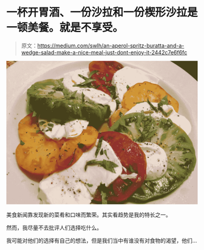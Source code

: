 # 一杯开胃酒、一份沙拉和一份楔形沙拉是一顿美餐。就是不享受。

> 原文：<https://medium.com/swlh/an-aperol-spritz-buratta-and-a-wedge-salad-make-a-nice-meal-just-dont-enjoy-it-2442c7e6f6fc>

![](img/10ffd55d61beeb5b9cf6d4b8b46bdbe4.png)

美食新闻靠发现新的菜肴和口味而繁荣。其实看趋势是我的特长之一。

然而，我尽量不去批评人们选择吃什么。

我可能对他们的选择有自己的想法，但是我们当中有谁没有对食物的渴望，他们…